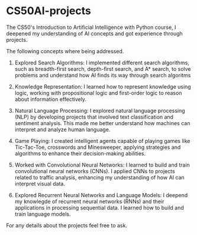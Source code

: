 # CS50AI-projects
The CS50's Introduction to Artificial Intelligence with Python course, I deepened my understanding of AI concepts and got experience through projects.

The following concepts where being addressed.

1.  Explored Search Algorithms: I implemented different search algorithms, such as breadth-first search, depth-first search, and A* search, to solve problems and understand how AI finds its way through search algoritms

2.  Knowledge Representation: I learned how to represent knowledge using logic, working with propositional logic and first-order logic to reason about information effectively.

4.  Natural Language Processing: I explored natural language processing (NLP) by developing projects that involved text classification and sentiment analysis. This made me better understand how machines can interpret and analyze human language.

5.  Game Playing: I created intelligent agents capable of playing games like Tic-Tac-Toe, crosswords and Minesweeper, applying strategies and algorithms to enhance their decision-making abilities.

6.   Worked with Convolutional Neural Networks: I learned to build and train convolutional neural networks (CNNs). I applied CNNs to projects related to traffic analysis, enhancing my understanding of how AI can interpret visual data.

7.    Explored Recurrent Neural Networks and Language Models: I deepend my knowlegde of recurrent neural networks (RNNs) and their applications in processing sequential data. I learned how to build and train language models. 
   
For any details about the projects feel free to ask.
